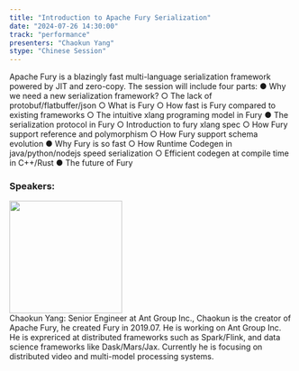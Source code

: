 ```yaml
---
title: "Introduction to Apache Fury Serialization"
date: "2024-07-26 14:30:00" 
track: "performance"
presenters: "Chaokun Yang"
stype: "Chinese Session"
---
```

Apache Fury is a blazingly fast multi-language serialization framework powered by JIT and zero-copy. The session will include four parts:
● Why we need a new serialization framework? 
  ○ The lack of protobuf/flatbuffer/json
  ○ What is Fury
  ○ How fast is Fury compared to existing frameworks
  ○ The intuitive xlang programing model in Fury
● The serialization protocol in Fury
  ○ Introduction to fury xlang spec
  ○ How Fury support reference and polymorphism 
  ○ How Fury support schema evolution
● Why Fury is so fast
  ○ How  Runtime Codegen in java/python/nodejs speed serialization
  ○ Efficient codegen at compile time in C++/Rust
● The future of Fury
 ### Speakers: 
 <img src="https://sessionize.com/image/a277-400o400o1-pcpghHHPGF3j472n4XnVeG.jpg" width="200" /><br>Chaokun Yang: Senior Engineer at Ant Group Inc., Chaokun is the creator of Apache Fury, he created Fury in 2019.07. He is working on Ant Group Inc. He is exprericed at distributed frameworks such as Spark/Flink, and data science frameworks like Dask/Mars/Jax. Currently he is focusing on distributed video and multi-model processing systems.
 <br><br>